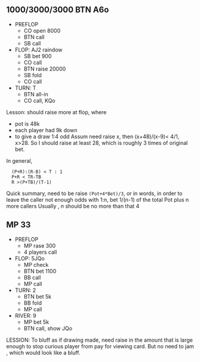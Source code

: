 ## 1000/3000/3000 BTN A6o

* PREFLOP
  * CO open 8000
  * BTN call
  * SB call
* FLOP: AJ2 raindow
  * SB bet 900
  * CO call
  * BTN raise 20000
  * SB fold
  * CO call
* TURN: T
  * BTN all-in
  * CO call, KQo

Lesson: should raise more at flop, where
* pot is 48k
* each player had 9k down
* to give a draw 1:4 odd
Assum need raise x, then (x+48)/(x-9)< 4/1, x>28.
So I should raise at least 28, which is roughly 3 times of original bet.

In general,
```
  (P+R):(R-B) < T : 1
  P+R < TR-TB
  R >(P+TB)/(T-1)
```
Quick summary, need to be raise `(Pot+4*Bet)/3`, or in words, 
in order to leave the caller not enough odds with 1:n, bet 1/(n-1) of the total Pot plus n more callers
Usually , *n* should be no more than that 4

## MP 33
* PREFLOP
  * MP rase 300
  * 4 players call
* FLOP: 5JQo
  * MP check
  * BTN bet 1100
  * BB call
  * MP call
* TURN: 2
  * BTN bet 5k
  * BB fold
  * MP call
* RIVER: 9
  * MP bet 5k
  * BTN call, show JQo

LESSION: To bluff as if drawing made, need raise in the amount that is large enough to stop curious player from pay for viewing card. But no need to jam , which would look like a bluff.
